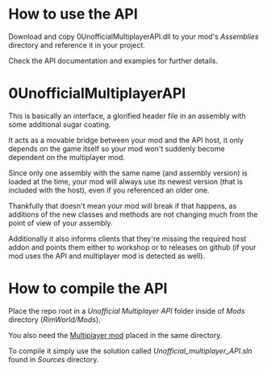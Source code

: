 # How to use the API

Download and copy 0UnofficialMultiplayerAPI.dll to your mod's _Assemblies_ directory and reference it in your project.

Check the API documentation and examples for further details.

# 0UnofficialMultiplayerAPI

This is basically an interface, a glorified header file in an assembly with some additional sugar coating.

It acts as a movable bridge between your mod and the API host, it only depends on the game itself so your mod won't suddenly become dependent on the multiplayer mod.

Since only one assembly with the same name (and assembly version) is loaded at the time, your mod will always use its newest version (that is included with the host), even if you referenced an older one.

Thankfully that doesn't mean your mod will break if that happens, as additions of the new classes and methods are not changing much from the point of view of your assembly.

Additionally it also informs clients that they're missing the required host addon and points them either to workshop or to releases on github (if your mod uses the API and multiplayer mod is detected as well).

# How to compile the API

Place the repo root in a _Unofficial Multiplayer API_ folder inside of _Mods_ directory (_RimWorld/Mods_).

You also need the [Multiplayer mod](https://github.com/Zetrith/Multiplayer) placed in the same directory.

To compile it simply use the solution called _Unofficial_multiplayer_API.sln_ found in _Sources_ directory.